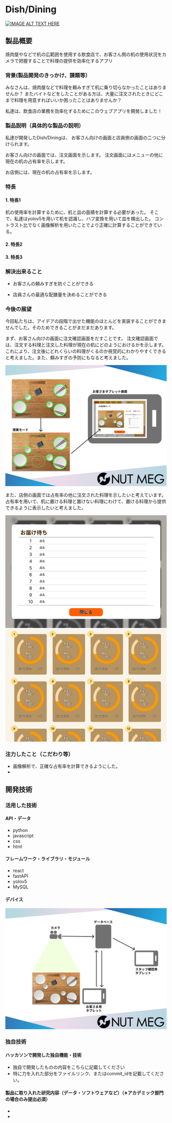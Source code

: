 # Dish/Dining

[![IMAGE ALT TEXT HERE](https://jphacks.com/wp-content/uploads/2022/08/JPHACKS2022_ogp.jpg)](https://www.youtube.com/watch?v=LUPQFB4QyVo)

## 製品概要
焼肉屋やなどで机の広範囲を使用する飲食店で、お客さん側の机の使用状況をカメラで把握することで料理の提供を効率化するアプリ


### 背景(製品開発のきっかけ、課題等）
みなさんは、焼肉屋などで料理を頼みすぎて机に乗り切らなかったことはありませんか？
またバイトなどをしたことがある方は、大量に注文されたときにどこまで料理を用意すればいいか困ったことはありませんか？

私達は、飲食店の業務を効率化するためにこのウェブアプリを開発しました！


### 製品説明（具体的な製品の説明）

私達が開発したDish/Diningは、
お客さん向けの画面と店員側の画面の二つに分けられます。

お客さん向けの画面では、注文画面を示します。
注文画面にはメニューの他に現在の机の占有率を示します。

お店側には、現在の机の占有率を示します。


### 特長
#### 1. 特長1

机の使用率を計算するために、机と皿の面積を計算する必要があった。
そこで、私達はyolov5を用いて机を認識し、ハフ変換を用いて皿を検出した。
コントラスト比でなく画像解析を用いたことでより正確に計算することができている。

#### 2. 特長2



#### 3. 特長3

### 解決出来ること
* お客さんの頼みすぎを防ぐことができる

* 店員さんの最適な配膳量を決めることができる 


### 今後の展望

今回私たちは、アイデアの段階で出せた機能のほとんどを実装することができませんでした。そのためできることがまだまだあります。

まず、お客さん向けの画面に注文確認画面をだすことです。
注文確認画面では、注文する料理と注文した料理が現在の机にどのようにおけるかを示します。
これにより、注文後にどれくらいの料理がくるのか視覚的にわかりやすくできると考えました。また、頼みすぎの予防にもなると考えました。

![客確認画面](img/3.png) 

また、店側の画面では占有率の他に注文された料理を示したいと考えています。
占有率を用いて、机に置ける料理と置けない料理にわけて、置ける料理から提供できるように表示したいと考えました。

![店確認画面](img/mise_kakunin_1.png) 
![店確認画面-2](img/mise_kakunin.png) 






### 注力したこと（こだわり等）
* 画像解析で、正確な占有率を計算できるようにした。
* 

## 開発技術
### 活用した技術
#### API・データ
* python
* javascript
* css
* html

#### フレームワーク・ライブラリ・モジュール
* react
* fastAPI
* yolov5
* MySQL

#### デバイス

![device](img/2.png) 

### 独自技術
#### ハッカソンで開発した独自機能・技術
* 独自で開発したものの内容をこちらに記載してください
* 特に力を入れた部分をファイルリンク、またはcommit_idを記載してください。

#### 製品に取り入れた研究内容（データ・ソフトウェアなど）（※アカデミック部門の場合のみ提出必須）
* 
* 

